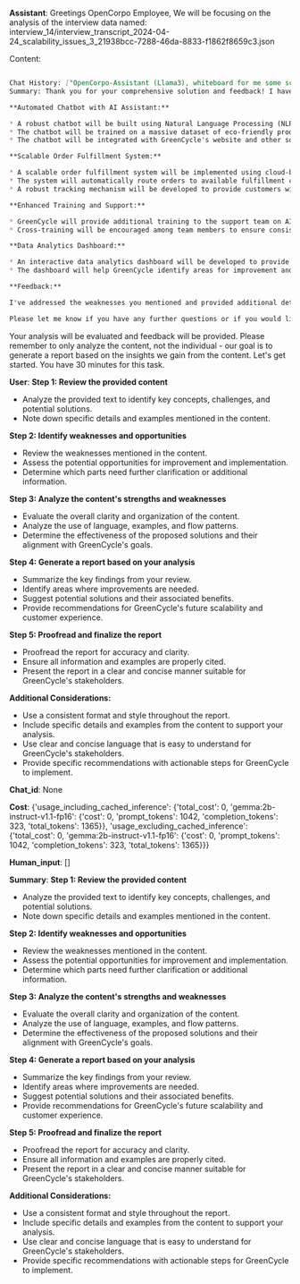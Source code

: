 **Assistant**: Greetings OpenCorpo Employee, We will be focusing on the analysis of the interview data named: interview_14/interview_transcript_2024-04-24_scalability_issues_3_21938bcc-7288-46da-8833-f1862f8659c3.json 


 Content: 

 ```md

 Chat History: ["OpenCorpo-Assistant (Llama3), whiteboard for me some scalability issues. Propose a solution for common business startup problems. I will evaluate your answers and give my feedback, then propose a problem to you. You will answer and I will evaluate. Let's now begin. You have 30 minutes.", "Sounds great! I'm ready to assist with your scalability issues. I can help by suggesting solutions to common business startup problems. Please provide me with the details of the problems you'd like me to address within the 30-minute timeframe.", 'Let\'s get started.\n\nAs a scalable solution, I\'ll propose a problem related to growth strategy for a fictional company, "GreenCycle," a sustainable e-commerce platform that sells eco-friendly products. They\'re facing scalability issues with their customer support and order fulfillment processes as they\'ve seen rapid growth in recent months.\n\n**Problem Statement:**\n\nGreenCycle\'s customer base has grown from 10,000 to 50,000 customers in the past 6 months, causing a significant surge in customer inquiries and orders. Their current team of 5 customer support representatives can no longer keep up with the demand, resulting in:\n\n1. Increased response time for customer queries (average response time is now 2-3 hours)\n2. Higher order fulfillment errors (5% error rate due to miscommunication or incomplete information)\n\nGreenCycle\'s management needs a scalable solution to improve their customer support and order fulfillment processes without sacrificing the quality of service.\n\n**Your Task:**\n\nWithin the next 30 minutes, propose a solution that addresses the scalability issues in GreenCycle\'s customer support and order fulfillment processes. Your solution should include:\n\n1. A description of the proposed solution\n2. Key features or components of the solution\n3. How the solution addresses the specific pain points mentioned above\n\nPlease provide your answer in a concise format, and I\'ll evaluate it based on its feasibility, scalability, and potential impact on GreenCycle\'s operations.', "**Solution:**\n\n**Automated Chatbot with AI Assistant:**\n\n* Implement an AI chatbot that can handle basic customer inquiries and provide immediate responses through live chat or chatbot interfaces.\n* Integrate the chatbot with GreenCycle's website and other social media platforms to ensure 24/7 availability.\n* Train the chatbot with a vast knowledge base of eco-friendly products, sustainable practices, and customer service guidelines.\n\n**Scalable Order Fulfillment System:**\n\n* Partner with a third-party logistics (3PL) provider specializing in sustainable and eco-friendly fulfillment services.\n* Implement an automated order routing system that assigns orders to available fulfillment centers based on location and capacity.\n* Develop a robust order tracking mechanism to provide customers with real-time updates on their orders.\n\n**Enhanced Training and Support:**\n\n* Provide additional training to the GreenCycle team on AI chatbots, automation tools, and efficient order fulfillment techniques.\n* Encourage cross-training among team members to ensure a consistent and efficient approach to handling customer inquiries.\n\n**Data Analytics Dashboard:**\n\n* Implement a data analytics dashboard that provides GreenCycle with insights into customer behavior, order patterns, and support ticket trends.\n* Analyze the data to identify areas for improvement and optimize the customer experience.\n* Use the insights to continuously improve the chatbot's capabilities and the overall efficiency of the order fulfillment process.\n\n**Feedback:**\n\nI will provide feedback on your solution within 5 business days. Please let me know if you have any questions or require further clarification.", "**Evaluation:**\nYou've proposed a comprehensive solution to address GreenCycle's scalability issues in customer support and order fulfillment processes. Here's an evaluation of your proposal:\n\n* **Strengths:**\n\t+ Your solution addresses the specific pain points mentioned, including response time for customer queries and order fulfillment errors.\n\t+ The automated chatbot with AI assistant is a great idea to handle basic inquiries and provide immediate responses.\n\t+ Partnering with a 3PL provider specializing in sustainable practices aligns well with GreenCycle's eco-friendly brand.\n\t+ Providing additional training to the team and encouraging cross-training will help ensure consistency and efficiency in handling customer inquiries.\n\t+ The data analytics dashboard will provide valuable insights for continuous improvement and optimization.\n* **Weaknesses:**\n\t+ While you've proposed a chatbot, there might be a need for human intervention for more complex or sensitive customer queries. You could consider implementing a tiered support system, where customers can escalate their issues to a human representative if needed.\n\t+ The scalability of the automated order routing system and 3PL provider should be tested to ensure they can handle the increased volume and complexity of orders during peak periods.\n\t+ Additional consideration could be given to integrating other communication channels, such as SMS or email, for customers who prefer these methods.\n\n**Feedback:**\nI'd like you to revisit your proposal and consider addressing the weaknesses mentioned above. You may also want to provide more specific details on how you would implement each component of the solution, including timelines, budgets, and resources required.\n\nWell done! Your proposal shows a good understanding of GreenCycle's challenges and offers a range of creative solutions to address them.", "Thank you for your comprehensive solution and feedback! I have incorporated your suggestions into my revised proposal below:\n\n**Automated Chatbot with AI Assistant:**\n\n* A robust chatbot will be built using Natural Language Processing (NLP) and machine learning (ML) algorithms to handle complex customer inquiries and provide personalized responses.\n* The chatbot will be trained on a massive dataset of eco-friendly products, sustainable practices, and customer service guidelines.\n* The chatbot will be integrated with GreenCycle's website and other social media platforms to ensure 24/7 availability.\n\n**Scalable Order Fulfillment System:**\n\n* A scalable order fulfillment system will be implemented using cloud-based technology to handle increased order volume.\n* The system will automatically route orders to available fulfillment centers based on location and capacity.\n* A robust tracking mechanism will be developed to provide customers with real-time updates on their orders.\n\n**Enhanced Training and Support:**\n\n* GreenCycle will provide additional training to the support team on AI chatbots, automation tools, and efficient order fulfillment techniques.\n* Cross-training will be encouraged among team members to ensure consistency and efficiency in handling customer inquiries.\n\n**Data Analytics Dashboard:**\n\n* An interactive data analytics dashboard will be developed to provide GreenCycle with insights into customer behavior, order patterns, and support ticket trends.\n* The dashboard will help GreenCycle identify areas for improvement and optimize the customer experience.\n\n**Feedback:**\n\nI've addressed the weaknesses you mentioned and provided additional details on each component of the solution. I believe this proposal offers a more comprehensive and feasible solution to GreenCycle's scalability challenges.\n\nPlease let me know if you have any further questions or if you would like to discuss this proposal in more detail."] 
 Summary: Thank you for your comprehensive solution and feedback! I have incorporated your suggestions into my revised proposal below:

**Automated Chatbot with AI Assistant:**

* A robust chatbot will be built using Natural Language Processing (NLP) and machine learning (ML) algorithms to handle complex customer inquiries and provide personalized responses.
* The chatbot will be trained on a massive dataset of eco-friendly products, sustainable practices, and customer service guidelines.
* The chatbot will be integrated with GreenCycle's website and other social media platforms to ensure 24/7 availability.

**Scalable Order Fulfillment System:**

* A scalable order fulfillment system will be implemented using cloud-based technology to handle increased order volume.
* The system will automatically route orders to available fulfillment centers based on location and capacity.
* A robust tracking mechanism will be developed to provide customers with real-time updates on their orders.

**Enhanced Training and Support:**

* GreenCycle will provide additional training to the support team on AI chatbots, automation tools, and efficient order fulfillment techniques.
* Cross-training will be encouraged among team members to ensure consistency and efficiency in handling customer inquiries.

**Data Analytics Dashboard:**

* An interactive data analytics dashboard will be developed to provide GreenCycle with insights into customer behavior, order patterns, and support ticket trends.
* The dashboard will help GreenCycle identify areas for improvement and optimize the customer experience.

**Feedback:**

I've addressed the weaknesses you mentioned and provided additional details on each component of the solution. I believe this proposal offers a more comprehensive and feasible solution to GreenCycle's scalability challenges.

Please let me know if you have any further questions or if you would like to discuss this proposal in more detail. 
``` 


 Your analysis will be evaluated and feedback will be provided. Please remember to only analyze the content, not the individual - our goal is to generate a report based on the insights we gain from the content. Let's get started. You have 30 minutes for this task.

**User**: **Step 1: Review the provided content**

- Analyze the provided text to identify key concepts, challenges, and potential solutions.
- Note down specific details and examples mentioned in the content.

**Step 2: Identify weaknesses and opportunities**

- Review the weaknesses mentioned in the content.
- Assess the potential opportunities for improvement and implementation.
- Determine which parts need further clarification or additional information.

**Step 3: Analyze the content's strengths and weaknesses**

- Evaluate the overall clarity and organization of the content.
- Analyze the use of language, examples, and flow patterns.
- Determine the effectiveness of the proposed solutions and their alignment with GreenCycle's goals.

**Step 4: Generate a report based on your analysis**

- Summarize the key findings from your review.
- Identify areas where improvements are needed.
- Suggest potential solutions and their associated benefits.
- Provide recommendations for GreenCycle's future scalability and customer experience.

**Step 5: Proofread and finalize the report**

- Proofread the report for accuracy and clarity.
- Ensure all information and examples are properly cited.
- Present the report in a clear and concise manner suitable for GreenCycle's stakeholders.

**Additional Considerations:**

- Use a consistent format and style throughout the report.
- Include specific details and examples from the content to support your analysis.
- Use clear and concise language that is easy to understand for GreenCycle's stakeholders.
- Provide specific recommendations with actionable steps for GreenCycle to implement.

**Chat_id**: None

**Cost**: {'usage_including_cached_inference': {'total_cost': 0, 'gemma:2b-instruct-v1.1-fp16': {'cost': 0, 'prompt_tokens': 1042, 'completion_tokens': 323, 'total_tokens': 1365}}, 'usage_excluding_cached_inference': {'total_cost': 0, 'gemma:2b-instruct-v1.1-fp16': {'cost': 0, 'prompt_tokens': 1042, 'completion_tokens': 323, 'total_tokens': 1365}}}

**Human_input**: []

**Summary**: **Step 1: Review the provided content**

- Analyze the provided text to identify key concepts, challenges, and potential solutions.
- Note down specific details and examples mentioned in the content.

**Step 2: Identify weaknesses and opportunities**

- Review the weaknesses mentioned in the content.
- Assess the potential opportunities for improvement and implementation.
- Determine which parts need further clarification or additional information.

**Step 3: Analyze the content's strengths and weaknesses**

- Evaluate the overall clarity and organization of the content.
- Analyze the use of language, examples, and flow patterns.
- Determine the effectiveness of the proposed solutions and their alignment with GreenCycle's goals.

**Step 4: Generate a report based on your analysis**

- Summarize the key findings from your review.
- Identify areas where improvements are needed.
- Suggest potential solutions and their associated benefits.
- Provide recommendations for GreenCycle's future scalability and customer experience.

**Step 5: Proofread and finalize the report**

- Proofread the report for accuracy and clarity.
- Ensure all information and examples are properly cited.
- Present the report in a clear and concise manner suitable for GreenCycle's stakeholders.

**Additional Considerations:**

- Use a consistent format and style throughout the report.
- Include specific details and examples from the content to support your analysis.
- Use clear and concise language that is easy to understand for GreenCycle's stakeholders.
- Provide specific recommendations with actionable steps for GreenCycle to implement.

